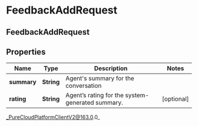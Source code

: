 # FeedbackAddRequest

## FeedbackAddRequest

## Properties

|Name | Type | Description | Notes|
|------------ | ------------- | ------------- | -------------|
| **summary** | **String** | Agent&#39;s summary for the conversation | |
| **rating** | **String** | Agent’s rating for the system-generated summary. | [optional] |



_PureCloudPlatformClientV2@163.0.0_

